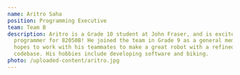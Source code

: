 ```yaml
---
name: Aritro Saha
position: Programming Executive
team: Team B
description: Aritro is a Grade 10 student at John Fraser, and is excited to be a
  programmer for 82050B! He joined the team in Grade 9 as a general member, and
  hopes to work with his teammates to make a great robot with a refined
  codebase. His hobbies include developing software and biking.
photo: /uploaded-content/aritro.jpg
---
```

